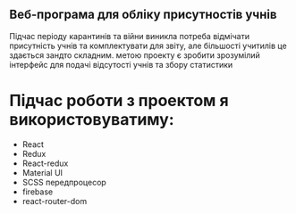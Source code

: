 ## Веб-програма для обліку присутностів учнів 

Підчас періоду карантинів та війни виникла потреба відмічати присутність учнів та комплектувати для звіту, але більшості учитилів це здається зандто складним.
метою проекту є зробити зрозумілий інтерфейс для подачі відсутості учнів та збору статистики

# Підчас роботи з проектом я використовуватиму:
- React
- Redux
- React-redux
- Material UI
- SCSS передпроцесор
- firebase
- react-router-dom